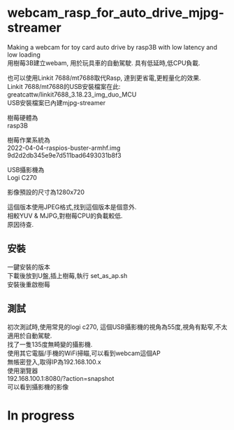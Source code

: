 # webcam_rasp_for_auto_drive_mjpg-streamer
Making a webcam for toy card auto drive by rasp3B with low latency and low loading  
用樹莓3B建立webam, 用於玩具車的自動駕駛. 具有低延時,低CPU負載.  

也可以使用Linkit 7688/mt7688取代Rasp, 達到更省電,更輕量化的效果.  
Linkit 7688/mt7688的USB安裝檔案在此:  
greatcattw/linkit7688_3.18.23_img_duo_MCU  
USB安裝檔案已內建mjpg-streamer

樹莓硬體為  
rasp3B  

樹莓作業系統為  
2022-04-04-raspios-buster-armhf.img  
9d2d2db345e9e7d511bad6493031b8f3  

USB攝影機為  
Logi C270  

影像預設的尺寸為1280x720  


這個版本使用JPEG格式,找到這個版本是個意外.  
相較YUV & MJPG,對樹莓CPU的負載較低.  
原因待查.  

## 安裝
一鍵安裝的版本  
下載後放到U盤,插上樹莓,執行
set_as_ap.sh  
安裝後重啟樹莓  

## 測試  
初次測試時,使用常見的logi c270, 這個USB攝影機的視角為55度,視角有點窄,不太適用於自動駕駛.  
找了一隻135度無畸變的攝影機.  
使用其它電腦/手機的WiFi掃瞄,可以看到webcam這個AP  
無帳密登入,取得IP為192.168.100.x  
使用瀏覽器  
192.168.100.1:8080/?action=snapshot  
可以看到攝影機的影像  

# In progress
